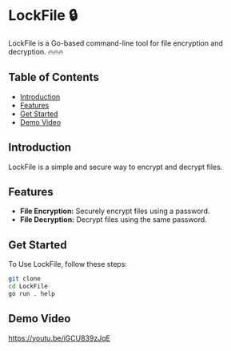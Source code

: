 # LockFile 🔒

LockFile is a Go-based command-line tool for file encryption and decryption. 🔥🔥🔥

## Table of Contents
- [Introduction](#introduction)
- [Features](#features)
- [Get Started](#get_started)
- [Demo Video](#demo-video)

## Introduction

LockFile is a simple and secure way to encrypt and decrypt files.

## Features

- **File Encryption:** Securely encrypt files using a password.
- **File Decryption:** Decrypt files using the same password.

## Get Started

To Use LockFile, follow these steps:

```bash
git clone 
cd LockFile
go run . help
```

## Demo Video
https://youtu.be/iGCU839zJqE





